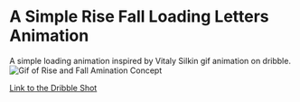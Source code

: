 # A Simple Rise Fall Loading Letters Animation
A simple loading animation inspired by Vitaly Silkin gif animation on dribble.
![Gif of Rise and Fall Amination Concept](https://d13yacurqjgara.cloudfront.net/users/563824/screenshots/3405970/rise_fall.gif)  

[Link to the Dribble Shot ](https://dribbble.com/shots/3405970-rise-fall-loader)
